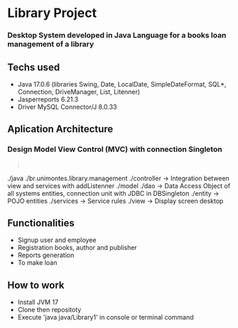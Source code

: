 # Library Project
### Desktop System developed in Java Language for a books loan management of a library

## Techs used
- Java 17.0.6 (libraries Swing, Date, LocalDate, SimpleDateFormat, SQL*, Connection, DriveManager, List, Litenner)
- Jasperreports 6.21.3
- Driver MySQL Connector/J 8.0.33

## Aplication Architecture
### Design Model View Control (MVC) with connection Singleton
> <pre>
./java
     ./br.unimontes.library.management
        ./controller -> Integration between view and services with addListenner
        ./model 
            ./dao -> Data Access Object of all systems entities, connection unit with JDBC in DBSingleton
            ./entity -> POJO entities
            ./services -> Service rules
        ./view -> Display screen desktop
</pre>
## Functionalities
- Signup user and employee
- Registration books, author and publisher
- Reports generation
- To make loan
  
## How to work
- Install JVM 17
- Clone then repositoty
- Execute 'java java/Library1' in console or terminal command
